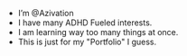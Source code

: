 - I’m @Azivation
- I have many ADHD Fueled interests.
- I am learning way too many things at once.
- This is just for my "Portfolio" I guess. 

<!---
Azivation/Azivation is a ✨ special ✨ repository because its `README.md` (this file) appears on your GitHub profile.
You can click the Preview link to take a look at your changes.
--->
